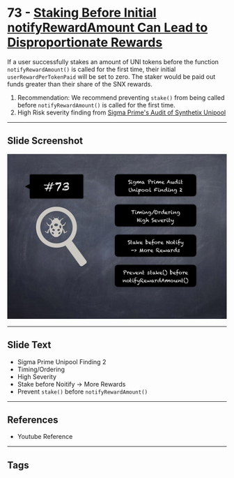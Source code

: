 
# 73 - [Staking Before Initial notifyRewardAmount Can Lead to Disproportionate Rewards](./Staking%20Before%20Initial%20notifyRewardAmount%20Can%20Lead%20to%20Disproportionate%20Rewards.md)

If a user successfully stakes an amount of UNI tokens before the function `notifyRewardAmount()` is called for the first time, their initial `userRewardPerTokenPaid` will be set to zero. The staker would be paid out funds greater than their share of the SNX rewards.

1. Recommendation: We recommend preventing `stake()` from being called before `notifyRewardAmount()` is called for the first time.
2. High Risk severity finding from [Sigma Prime's Audit of Synthetix Unipool](https://github.com/sigp/public-audits/blob/master/synthetix/unipool/review.pdf)
___
## Slide Screenshot
![073.png](../../images/7.%20Audit%20Findings%20101/073.png)
___
## Slide Text
- Sigma Prime Unipool Finding 2
- Timing/Ordering
- High Severity
- Stake before Noitify -> More Rewards
- Prevent `stake()` before `notifyRewardAmount()`
___
## References
- Youtube Reference
___
## Tags
